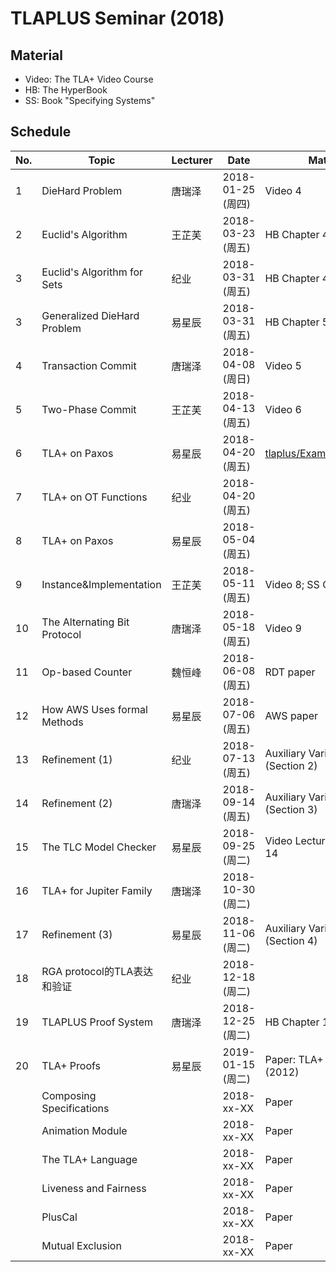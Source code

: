 # TLAPLUS Seminar (2018)

## Material

- Video: The TLA+ Video Course
- HB: The HyperBook
- SS: Book "Specifying Systems"

## Schedule

|	No.	|	Topic		|	Lecturer	|	Date	|	Material	|	Comment		|
| ------------- | --------------------- | --------------------- | ------------- | --------------------- | --------------------- |
| 1		| DieHard Problem 	|	唐瑞泽		| 2018-01-25 (周四)	|  Video 4		|		|
| 2		| Euclid's Algorithm	|	王芷芙		| 2018-03-23 (周五)	|  HB Chapter 4 (4.1-4.6)  | (4.7-4.9) 可选|
| 3		| Euclid's Algorithm for Sets |	纪业		| 2018-03-31 (周五) 	|  HB Chapter 4 (4.10)  | 		|
| 3		| Generalized DieHard Problem | 易星辰  	| 2018-03-31 (周五) 	|  HB Chapter 5 	| 		|
| 4 		| Transaction Commit	|	唐瑞泽		| 2018-04-08 (周日)  	|  Video 5		|		|
| 5 		| Two-Phase Commit	|	王芷芙  	| 2018-04-13 (周五)  	|  Video 6		|		|
| 6 		| TLA+ on Paxos 	|	易星辰  	| 2018-04-20 (周五)  	|  [tlaplus/Examples/Paxos.tla](https://github.com/tlaplus/Examples/tree/master/specifications/Paxos)			|		|
| 7 		| TLA+ on OT Functions  |	纪业  		| 2018-04-20 (周五)  	|  			| 本科毕业设计相关		|
| 8 		| TLA+ on Paxos		|	易星辰  	| 2018-05-04 (周五)  	|  			| 本科毕业设计相关		|
| 9 		| Instance&Implementation	|王芷芙  	| 2018-05-11 (周五)  	|  Video 8; SS Chapters 3, 4 |		|
| 10 		| The Alternating Bit Protocol  |唐瑞泽		| 2018-05-18 (周五)  	|  Video 9		|		|
| 11 		| Op-based Counter	|  	魏恒峰		| 2018-06-08 (周五)  	|  RDT paper		| RDT Project   |
| 12 		| How AWS Uses formal Methods	|易星辰		| 2018-07-06 (周五) | AWS paper	|  |
| 13 		| Refinement (1) 	|	纪业 		| 2018-07-13 (周五)   	| Auxiliary Variables in TLA+ (Section 2) |		|
| 14 		| Refinement (2) 	|	唐瑞泽		| 2018-09-14 (周五)   	| Auxiliary Variables in TLA+ (Section 3) |		|
| 15		| The TLC Model Checker |	易星辰		| 2018-09-25 (周二)  	| Video Lecture, SS Chapter 14		|		|
| 16		| TLA+ for Jupiter Family |	唐瑞泽		| 2018-10-30 (周二)  	| 			|		|
| 17		| Refinement (3)	|	易星辰		| 2018-11-06 (周二)  	| Auxiliary Variables in TLA+ (Section 4) |		|
| 18		| RGA protocol的TLA表达和验证 |	纪业 		| 2018-12-18 (周二)  	|  |		|
| 19		| TLAPLUS Proof System 	|	唐瑞泽		| 2018-12-25 (周二)	|  HB Chapter 10, 11		|		|
| 20		| TLA+ Proofs		|	易星辰		| 2019-01-15 (周二)	|  Paper: TLA+ Proofs (2012)	|		|
| | Composing Specifications |	| 2018-xx-XX   	|  Paper |		|
| | Animation Module    |	| 2018-xx-XX   	|  Paper |		|
| | The TLA+ Language	|	| 2018-xx-XX   	|  Paper |		|
| | Liveness and Fairness |	| 2018-xx-XX   	|  Paper |		|
| | PlusCal |	| 2018-xx-XX   	|  Paper |		|
| | Mutual Exclusion |	| 2018-xx-XX   	|  Paper |		|
